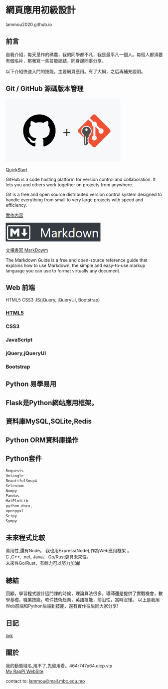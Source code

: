 # 網頁應用初級設計

lammou2020.github.io

## 前言

自我介紹，每天垦作的碼農，我的同學都不凡，我是最平凡一個人。每個人都須要有個名片，那我寫一些技能總結，同身邊同事分享。

以下介紹快速入門的技能，主要網頁應用。有了大綱，之后再補充說明。

## Git / GitHub 源碼版本管理 
![](static/git_github.png)   

[QuickStart](https://docs.github.com/en/get-started/quickstart/hello-world)

GitHub is a code hosting platform for version control and collaboration. It lets you and others work together on projects from anywhere.

Git is a free and open source distributed version control system designed to handle everything from small to very large projects with speed and efficiency.

[實作內容](git.html)

![](static/markdown.png)

[文檔書寫 MarkDowm](https://www.markdownguide.org/basic-syntax/)  

The Markdown Guide is a free and open-source reference guide that explains how to use Markdown, the simple and easy-to-use markup language you can use to format virtually any document.

## Web 前端

HTML5 CSS3 JS(jQuery, jQueryUI, Bootstrap) 
### [HTML5](html5.md)

### CSS3

### JavaScript

### jQuery,jQueryUI

### Bootstrap

## Python 易學易用

## Flask是Python網站應用框架。

## 資料庫MySQL,SQLite,Redis

## Python ORM資料庫操作

## Python套件
```
Requests 
Untangle
BeautifulSoup4
Selenium	
Numpy 
Pandas
MatPlotLib
python-docx,
openpyxl
Scipy
Sympy
```
## 未來程式比較

易用性,還有Node。 我也用Express(Node),作為Web應用框架 。   
C ,C++, .net, Java。 Go/Rust更具未來性。     
未來性Go/Rust，有餘力可以努力加油!  

## 總結
回顧，學習程式設計這門課的時候，理論算法很多。導師還是提供了實戰機會，數學基礎，職業技能，軟件技術趋向，英語技能，前沿性，當時沒懂。
以上是我用Web前端和Python后端到技能，還有實作往后同大家分享!

## 日記 
[link](dairy.html)

## 關於

我的動態域名,用不了,先留用着。464r747p64.qicp.vip   
[My RapPi WebSite](http://464r747p64.qicp.vip)

contact to: lammou@mail.mbc.edu.mo
